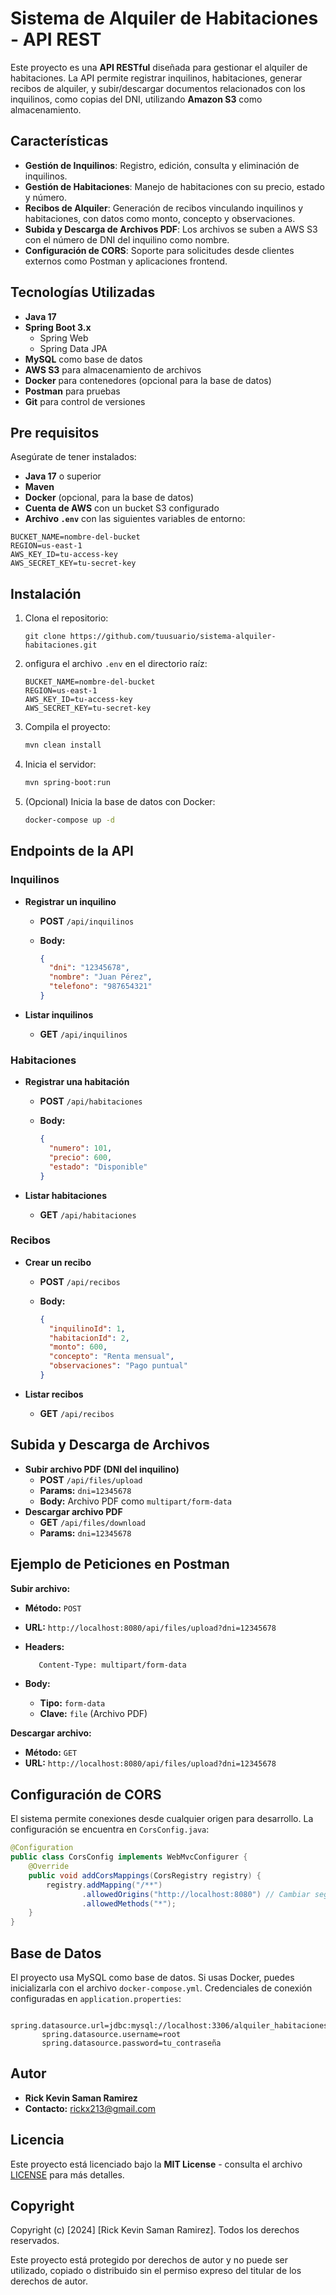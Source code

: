 # Sistema de Alquiler de Habitaciones - API REST

Este proyecto es una **API RESTful** diseñada para gestionar el alquiler de habitaciones. La API permite registrar inquilinos, habitaciones, generar recibos de alquiler, y subir/descargar documentos relacionados con los inquilinos, como copias del DNI, utilizando **Amazon S3** como almacenamiento.

## Características

- **Gestión de Inquilinos**: Registro, edición, consulta y eliminación de inquilinos.
- **Gestión de Habitaciones**: Manejo de habitaciones con su precio, estado y número.
- **Recibos de Alquiler**: Generación de recibos vinculando inquilinos y habitaciones, con datos como monto, concepto y observaciones.
- **Subida y Descarga de Archivos PDF**: Los archivos se suben a AWS S3 con el número de DNI del inquilino como nombre.
- **Configuración de CORS**: Soporte para solicitudes desde clientes externos como Postman y aplicaciones frontend.

## Tecnologías Utilizadas

- **Java 17**
- **Spring Boot 3.x**
  - Spring Web
  - Spring Data JPA
- **MySQL** como base de datos
- **AWS S3** para almacenamiento de archivos
- **Docker** para contenedores (opcional para la base de datos)
- **Postman** para pruebas
- **Git** para control de versiones

## Pre requisitos

Asegúrate de tener instalados:

- **Java 17** o superior
- **Maven**
- **Docker** (opcional, para la base de datos)
- **Cuenta de AWS** con un bucket S3 configurado
- **Archivo `.env`** con las siguientes variables de entorno:

```properties
BUCKET_NAME=nombre-del-bucket
REGION=us-east-1
AWS_KEY_ID=tu-access-key
AWS_SECRET_KEY=tu-secret-key
```
## Instalación

1. Clona el repositorio:
   
   ```git
   git clone https://github.com/tuusuario/sistema-alquiler-habitaciones.git
   ```
   
2. onfigura el archivo `.env` en el directorio raíz:
   
    ```env
    BUCKET_NAME=nombre-del-bucket
    REGION=us-east-1
    AWS_KEY_ID=tu-access-key
    AWS_SECRET_KEY=tu-secret-key
    ```
    
3. Compila el proyecto:
   
   ```bash
   mvn clean install
   ```
   
4. Inicia el servidor:
   
    ```bash
   mvn spring-boot:run
   ```
    
5. (Opcional) Inicia la base de datos con Docker:
    
   ```bash
   docker-compose up -d
   ```
## Endpoints de la API
### Inquilinos
 - **Registrar un inquilino**
     - **POST** `/api/inquilinos`
     - **Body:**

        ```JSON
        {
          "dni": "12345678",
          "nombre": "Juan Pérez",
          "telefono": "987654321"
       }
        ```

 - **Listar inquilinos**
    - **GET** `/api/inquilinos`

### Habitaciones
 - **Registrar una habitación**
     - **POST** `/api/habitaciones`
     - **Body:**

        ```JSON
        {
          "numero": 101,
          "precio": 600,
          "estado": "Disponible"
       }
        ```

 - **Listar habitaciones**
    - **GET** `/api/habitaciones`

### Recibos
 - **Crear un recibo**
     - **POST** `/api/recibos`
     - **Body:**

        ```JSON
        {
          "inquilinoId": 1,
          "habitacionId": 2,
          "monto": 600,
          "concepto": "Renta mensual",
          "observaciones": "Pago puntual"
       }
        ```

 - **Listar recibos**
    - **GET** `/api/recibos`

## Subida y Descarga de Archivos
 - **Subir archivo PDF (DNI del inquilino)**
     - **POST** `/api/files/upload`
     - **Params:** `dni=12345678`
     - **Body:** Archivo PDF como  `multipart/form-data`
 - **Descargar archivo PDF**
     - **GET** `/api/files/download`
     - **Params:** `dni=12345678`

## Ejemplo de Peticiones en Postman
**Subir archivo:**
  - **Método:** `POST`
  - **URL:** `http://localhost:8080/api/files/upload?dni=12345678`
  - **Headers:**
    
     ```bash
        Content-Type: multipart/form-data
      ```

 - **Body:**
   - **Tipo:** `form-data`
   - **Clave:** `file` (Archivo PDF)
     
**Descargar archivo:**
  - **Método:** `GET`
  - **URL:** `http://localhost:8080/api/files/upload?dni=12345678`

## Configuración de CORS
El sistema permite conexiones desde cualquier origen para desarrollo. La configuración se encuentra en `CorsConfig.java`:

```java
@Configuration
public class CorsConfig implements WebMvcConfigurer {
    @Override
    public void addCorsMappings(CorsRegistry registry) {
        registry.addMapping("/**")
                .allowedOrigins("http://localhost:8080") // Cambiar según el dominio
                .allowedMethods("*");
    }
}
```

## Base de Datos
El proyecto usa MySQL como base de datos. Si usas Docker, puedes inicializarla con el archivo `docker-compose.yml`. Credenciales de conexión configuradas en `application.properties`:

 ```properties
        spring.datasource.url=jdbc:mysql://localhost:3306/alquiler_habitaciones
        spring.datasource.username=root
        spring.datasource.password=tu_contraseña
 ```

## Autor
  - **Rick Kevin Saman Ramirez**
  - **Contacto:** rickx213@gmail.com

## Licencia
 Este proyecto está licenciado bajo la **MIT License** - consulta el archivo [LICENSE](LICENSE) para más detalles.

## Copyright

Copyright (c) [2024] [Rick Kevin Saman Ramirez]. Todos los derechos reservados.

Este proyecto está protegido por derechos de autor y no puede ser utilizado, copiado o distribuido sin el permiso expreso del titular de los derechos de autor.
